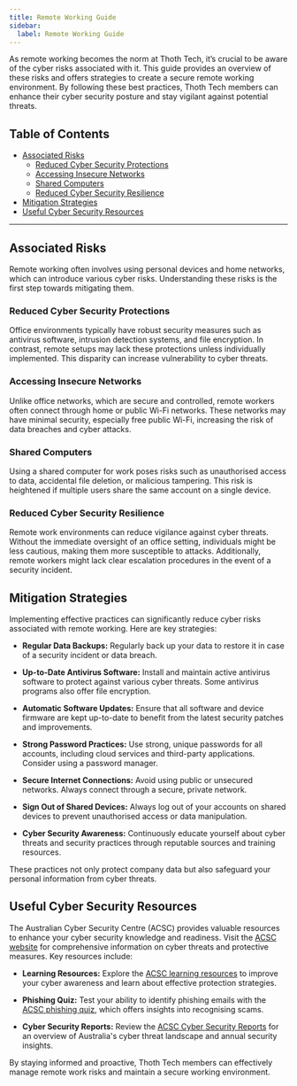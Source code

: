 ```yaml
---
title: Remote Working Guide
sidebar:
  label: Remote Working Guide
---
```


As remote working becomes the norm at Thoth Tech, it’s crucial to be aware of the cyber risks associated with it. This guide provides an overview of these risks and offers strategies to create a secure remote working environment. By following these best practices, Thoth Tech members can enhance their cyber security posture and stay vigilant against potential threats.

## Table of Contents

- [Associated Risks](#associated-risks)
  - [Reduced Cyber Security Protections](#reduced-cyber-security-protections)
  - [Accessing Insecure Networks](#accessing-insecure-networks)
  - [Shared Computers](#shared-computers)
  - [Reduced Cyber Security Resilience](#reduced-cyber-security-resilience)
- [Mitigation Strategies](#mitigation-strategies)
- [Useful Cyber Security Resources](#useful-cyber-security-resources)

---

## Associated Risks

Remote working often involves using personal devices and home networks, which can introduce various cyber risks. Understanding these risks is the first step towards mitigating them.

### Reduced Cyber Security Protections

Office environments typically have robust security measures such as antivirus software, intrusion detection systems, and file encryption. In contrast, remote setups may lack these protections unless individually implemented. This disparity can increase vulnerability to cyber threats.

### Accessing Insecure Networks

Unlike office networks, which are secure and controlled, remote workers often connect through home or public Wi-Fi networks. These networks may have minimal security, especially free public Wi-Fi, increasing the risk of data breaches and cyber attacks.

### Shared Computers

Using a shared computer for work poses risks such as unauthorised access to data, accidental file deletion, or malicious tampering. This risk is heightened if multiple users share the same account on a single device.

### Reduced Cyber Security Resilience

Remote work environments can reduce vigilance against cyber threats. Without the immediate oversight of an office setting, individuals might be less cautious, making them more susceptible to attacks. Additionally, remote workers might lack clear escalation procedures in the event of a security incident.

## Mitigation Strategies

Implementing effective practices can significantly reduce cyber risks associated with remote working. Here are key strategies:

- **Regular Data Backups:** Regularly back up your data to restore it in case of a security incident or data breach.

- **Up-to-Date Antivirus Software:** Install and maintain active antivirus software to protect against various cyber threats. Some antivirus programs also offer file encryption.

- **Automatic Software Updates:** Ensure that all software and device firmware are kept up-to-date to benefit from the latest security patches and improvements.

- **Strong Password Practices:** Use strong, unique passwords for all accounts, including cloud services and third-party applications. Consider using a password manager.

- **Secure Internet Connections:** Avoid using public or unsecured networks. Always connect through a secure, private network.

- **Sign Out of Shared Devices:** Always log out of your accounts on shared devices to prevent unauthorised access or data manipulation.

- **Cyber Security Awareness:** Continuously educate yourself about cyber threats and security practices through reputable sources and training resources.

These practices not only protect company data but also safeguard your personal information from cyber threats.

## Useful Cyber Security Resources

The Australian Cyber Security Centre (ACSC) provides valuable resources to enhance your cyber security knowledge and readiness. Visit the [ACSC website](https://www.cyber.gov.au/) for comprehensive information on cyber threats and protective measures. Key resources include:

- **Learning Resources:** Explore the [ACSC learning resources](https://www.cyber.gov.au/learn) to improve your cyber awareness and learn about effective protection strategies.

- **Phishing Quiz:** Test your ability to identify phishing emails with the [ACSC phishing quiz](https://www.cyber.gov.au/protect-yourself/spotting-scams#sts--container), which offers insights into recognising scams.

- **Cyber Security Reports:** Review the [ACSC Cyber Security Reports](https://www.cyber.gov.au/about-us/view-all-content/reports-and-statistics) for an overview of Australia's cyber threat landscape and annual security insights.

By staying informed and proactive, Thoth Tech members can effectively manage remote work risks and maintain a secure working environment.
